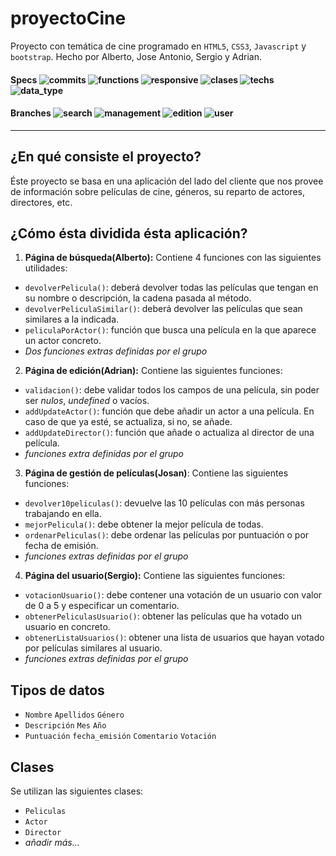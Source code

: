 # proyectoCine

Proyecto con temática de cine programado en `HTML5`, `CSS3`, `Javascript` y `bootstrap`. Hecho por Alberto, Jose Antonio, Sergio y Adrian.

#### Specs ![commits](https://img.shields.io/badge/commits-26-blue.svg) ![functions](https://img.shields.io/badge/functions-incomplete-red.svg) ![responsive](https://img.shields.io/badge/responsive-running-green.svg?colorB=00C106) ![clases](https://img.shields.io/badge/clases-complete-green.svg?colorB=00C106) ![techs](https://img.shields.io/badge/techs-javascript%20HTML%20css-orange.svg) ![data_type](https://img.shields.io/badge/data%20type-revised-green.svg?colorB=00C106)

#### Branches ![search](https://img.shields.io/badge/search-complete-green.svg?colorB=00C106) ![management](https://img.shields.io/badge/management-complete-green.svg?colorB=00C106) ![edition](https://img.shields.io/badge/edition-incomplete-red.svg) ![user](https://img.shields.io/badge/user-incomplete-red.svg)

---
## ¿En qué consiste el proyecto?
Éste proyecto se basa en una aplicación del lado del cliente que nos provee de información sobre películas de cine, géneros, su reparto de actores, directores, etc.


## ¿Cómo ésta dividida ésta aplicación?
1. **Página de búsqueda(Alberto):** Contiene 4 funciones con las siguientes utilidades:
+ `devolverPelicula()`: deberá devolver todas las películas que tengan en su nombre o descripción, la cadena pasada al método.
+ `devolverPeliculaSimilar()`: deberá devolver las películas que sean similares a la indicada.
+ `peliculaPorActor()`: función que busca una película en la que aparece un actor concreto.
+ _Dos funciones extras definidas por el grupo_

2. **Página de edición(Adrian):** Contiene las siguientes funciones:
+ `validacion()`: debe validar todos los campos de una película, sin poder ser _nulos_, _undefined_ o vacíos.
+ `addUpdateActor()`: función que debe añadir un actor a una película. En caso de que ya esté, se actualiza, si no, se añade.
+ `addUpdateDirector()`: función que añade o actualiza al director de una película.
+ _funciones extra definidas por el grupo_

3. **Página de gestión de películas(Josan)**: Contiene las siguientes funciones:
+ `devolver10peliculas()`: devuelve las 10 películas con más personas trabajando en ella.
+ `mejorPelicula()`: debe obtener la mejor película de todas.
+ `ordenarPeliculas()`: debe ordenar las películas por puntuación o por fecha de emisión.
+ _funciones extras definidas por el grupo_

4. **Página del usuario(Sergio):** Contiene las siguientes funciones:
+ `votacionUsuario()`: debe contener una votación de un usuario con valor de 0 a 5 y especificar un comentario.
+ `obtenerPeliculasUsuario()`: obtener las películas que ha votado un usuario en concreto.
+ `obtenerListaUsuarios()`: obtener una lista de usuarios que hayan votado por películas similares al usuario.
+ _funciones extras definidas por el grupo_

## Tipos de datos
+ `Nombre` `Apellidos` `Género`
+ `Descripción` `Mes` `Año`
+ `Puntuación` `fecha_emisión` `Comentario` `Votación` 


## Clases
Se utilizan las siguientes clases:

+ `Peliculas`
+ `Actor`
+ `Director`
+ _añadir más..._

